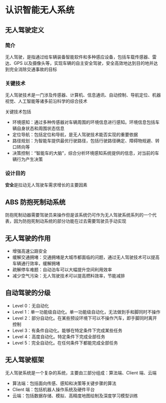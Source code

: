 # 认识智能无人系统

## 无人驾驶定义

### 简介

无人驾驶，是指通过给车辆装备智能软件和多种感应设备，包括车载传感器、雷达、GPS 以及摄像头等，实现车辆的自主安全驾驶，安全高效地达到目的地并达到完全消除交通事故的目标

### 关键技术

无人驾驶技术是一门涉及传感器、计算机、信息通讯、自动控制、导航定位、机器视觉、人工智能等诸多前沿科学的综合技术

关键技术包括
- 环境感知：通过多种传感器对车辆周围的环境信息进行感知。环境信息包括车辆自身状态和周围状态信息
- 定位导航：包括定位和导航，是无人驾驶技术能否实现的重要依据
- 路径规划：为智能车提供最优行驶路径，包括行驶路径确定、障碍物规避、转口转向等
- 决策控制：“智能车的大脑”，综合分析环境感知系统提供的信息，对当前的车辆行为产生决策

### 设计目的

**安全**是拉动无人驾驶车需求增长的主要因素

## ABS 防抱死制动系统

防抱死制动器需要驾驶员来操作但是该系统仍可作为无人驾驶系统系列的一个代表，因为防抱死制动系统的部分功能在过去需要驾驶员手动实现

## 无人驾驶的作用

- 增强高速公路安全
- 缓解交通拥堵：交通拥堵是大城市都面临的问题，通过无人驾驶技术可以提高车辆通行效率，缓解拥堵
- 疏解停车难题：自动泊车可以大幅提升空间利用效率
- 减少空气污染：无人驾驶技术可以提高燃料效率，节能减排

## 自动驾驶的分级

- Level 0：无自动化
- Level 1：单一功能级自动化。单一功能级自动化，无法做到手和脚同时不操作
- Level 2：部分自动化。在某些预设环境下可以不操作汽车，即手脚同时离开控制
- Level 3：有条件自动化。能够在特定条件下完成某些任务
- Level 4：高度自动化。特定条件下完成全部任务
- Level 5：完全自动化。在任何条件下都能完成全部任务

## 无人驾驶框架

无人驾驶系统是一个复杂的系统，主要由三部分组成：算法端、Client 端、云端

- 算法端：包括面向传感、感知和决策等关键步骤的算法
- Client 端：包括机器人操作系统及硬件平台
- 云端：包括数据存储、模拟、高精度地图绘制及深度学习模型训练

